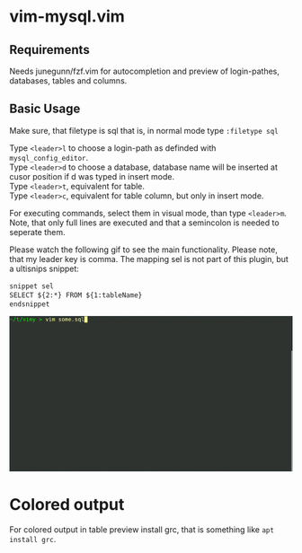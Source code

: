 # vim-mysql.vim

## Requirements

Needs junegunn/fzf.vim for autocompletion and preview of login-pathes, databases, tables and columns.

## Basic Usage
Make sure, that filetype is sql that is, in normal mode type
`:filetype sql`

Type `<leader>l` to choose a login-path as definded with `mysql_config_editor`.  
Type `<leader>d` to choose a database, database name will be inserted at cusor position if <leader>d was typed in insert mode.  
Type `<leader>t`, equivalent for table.  
Type `<leader>c`, equivalent for table column, but only in insert mode.  

For executing commands, select them in visual mode, than type `<leader>m`. Note, that only full lines are executed and that a semincolon is needed to seperate them.

Please watch the following gif to see the main functionality. Please note, that my leader key is comma.
The mapping sel<c-j> is not part of this plugin, but a ultisnips snippet:

```
snippet sel
SELECT ${2:*} FROM ${1:tableName}
endsnippet
```

![vimy Demo](demo/vimy.gif)

# Colored output
For colored output in table preview install grc, that is something like `apt install grc`.

